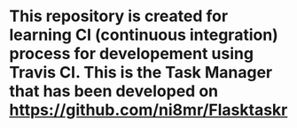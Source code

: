 # This repository is created for learning CI (continuous integration) process for developement using Travis CI. This is the Task Manager that has been developed on https://github.com/ni8mr/Flasktaskr
